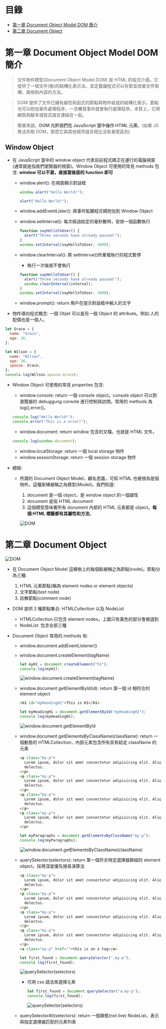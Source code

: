 # 目錄

- [第一章 Document Object Model DOM 簡介](#第一章-Document-Object-Model-DOM-簡介)
- [第二章 Document Object](#第二章-Document-Object)

# 第一章 Document Object Model DOM 簡介

> 文件物件模型(Document Object Model DOM) 是 HTML 的程式介面。它提供了一個文件(樹)的結構化表示法，並定義讓程式可以存取並改變文件架構、風格和內容的方法。

> DOM 提供了文件已擁有屬性和函式的節點與物件組成的結構化表示。節點也可以附加事件處理程序，一旦觸發事件就會執行處理程序。本質上，它將網頁與腳本或程式語言連結在一起。

> 簡單來說，**DOM 允許我們在 JavaScript 當中操作 HTML 元素**。(如果 JS 無法存取 DOM，那麼它與其他城市語言相比沒有甚麼區別)

## Window Object

- 在 JavaScript 當中的 window object 代表目前程式碼正在運行的電腦視窗(通常就是指我們瀏覽器的視窗)。Window Object 可使用的常見 methods 包含:
  **window 可以不寫，直接寫後面的 function 即可**

  - window.alert(): 在視窗顯示對話框

    ```js
    window.alert("Hello World!");
    ```

    ```js
    alert("Hello World!");
    ```

  - window.addEventLister(): 將事件監聽程式碼附加到 Window Object
  - window.setInterval(): 每次經過給定的毫秒數時，安排一個函數執行

    ```js
    function sayHelloToUser() {
      alert("Three seconds have already passed!");
    }
    window.setInterval(sayHelloToUser, 3000);
    ```

  - window.clearInterval(): 將 setInterval()所重複執行的程式暫停

    - 執行一次後就不會執行

    ```js
    function sayHelloToUser() {
      alert("Three seconds have already passed!");
      window.clearInterval(interval);
    }
    window.setInterval(sayHelloToUser, 3000);
    ```

  - window.prompt(): return 用戶在提示對話框中輸入的文字

- 物件導向程式概念: 一個 Objet 可以是另一個 Object 的 attribute。例如:人的配偶也是一個人。

```js
let Grace = {
  name: "Grace",
  age: 26,
};

let Wilson = {
  name: "Wilson",
  age: 26,
  spouse: Grace,
};
console.log(Wilson.spouse.Grace);
```

- Window Object 可使用的常見 properties 包含:

  - window.console: return 一個 console object。console object 可以對瀏覽器的 debuggung console 進行控制與訪問。常用的 methods 為 log(),error()。

  ```js
  console.log("Hello World!");
  console.error("This is a error!");
  ```

  - window.document: return window 包含的文檔，也就是 HTML 文件。

  ```js
  console.log(window.document);
  ```

  - window.localStorage: return 一個 local storage 物件
  - window.sessionStorage: return 一個 session storage 物件

- 總結:

  - 所謂的 Document Object Model，顧名思義，可知 HTML 也被視為是個物件。這種架構被稱之為模型(Model)。我們知道:

    1. document 是一個 object，是 window object 的一個屬性
    2. document 是指 HTML document
    3. 這個模型意味著所有 document 內部的 HTML 元素都是 object。**每個 HTML 標籤都有其屬性和方法**。

    ![DOM](../img/javascript/18.png)

# 第二章 Document Object

![DOM](../img/javascript/18.png)

- 在 Document Object Model 這棵樹上的每個點被稱之為節點(node)。節點分為三種:

  1. HTML 元素節點(稱為 element nodes or element objects)
  2. 文字節點(text node)
  3. 註解節點(comment node)

- DOM 提供 2 種節點集合: HTMLCollection 以及 NodeList

  - HTMLCollection:只包含 element nodes，上圖只有黃色的部分會被選到
  - NodeList: 包含全部三種

- Document Object 常用的 methods 有:

  - window.document.addEventListener()
  - window.document.createElement(tagName)

    ```js
    let myH1 = document.createElement("h1");
    console.log(myH1);
    ```

    ![window.document.createElement(tagName)](../img/DOM/04.png)

  - window.document.getElementById(id): return 第一個 id 相符合的 element object

    ```html
    <h1 id="myHeadingH1">This is H1</h1>
    ```

    ```js
    let myHeadingH1 = document.getElementById("myHeadingH1");
    console.log(myHeadingH1);
    ```

    ![window.document.getElementById](../img/DOM/01.png)

  - window.document.getElementsByClassName(className): return 一個動態的 HTMLCollection，內部元素包含所有具有給定 className 的元素

    ```html
    <p class="my-p">
      Lorem ipsum, dolor sit amet consectetur adipisicing elit. Aliquam,
      delectus.
    </p>
    <p class="my-p">
      Lorem ipsum, dolor sit amet consectetur adipisicing elit. Aliquam,
      delectus.
    </p>
    <p class="my-p">
      Lorem ipsum, dolor sit amet consectetur adipisicing elit. Aliquam,
      delectus.
    </p>
    <p class="my-p">
      Lorem ipsum, dolor sit amet consectetur adipisicing elit. Aliquam,
      delectus.
    </p>
    ```

    ```js
    let myParagraphs = document.getElementsByClassName("my-p");
    console.log(myParagraphs);
    ```

    ![window.document.getElementsByClassName(className)](../img/DOM/03.png)

  - querySelector(selectors): return 第一個符合特定選擇器群組的 element object。採用深度優先搜尋演算法

    ```html
    <p class="my-p">
      Lorem ipsum, dolor sit amet consectetur adipisicing elit. Aliquam,
      delectus.
    </p>
    <p class="my-p">
      Lorem ipsum, dolor sit amet consectetur adipisicing elit. Aliquam,
      delectus.
    </p>
    <p class="my-p">
      Lorem ipsum, dolor sit amet consectetur adipisicing elit. Aliquam,
      delectus.
    </p>
    <p class="my-p">
      Lorem ipsum, dolor sit amet consectetur adipisicing elit. Aliquam,
      delectus.
    </p>
    <a class="my-p" href="">this is an a tag</a>
    ```

    ```js
    let first_found = document.querySelector(".my-p");
    console.log(first_found);
    ```

    ![querySelector(selectors)](../img/DOM/05.png)

    - 可用 css 語法來選擇元素

      ```js
      let first_found = document.querySelector("a.my-p");
      console.log(first_found);
      ```

      ![querySelector(selectors)](../img/DOM/06.png)

  - querySelectorAll(selectors): return 一個靜態(not live) NodeList，表示與指定選擇器匹配的元素列表
